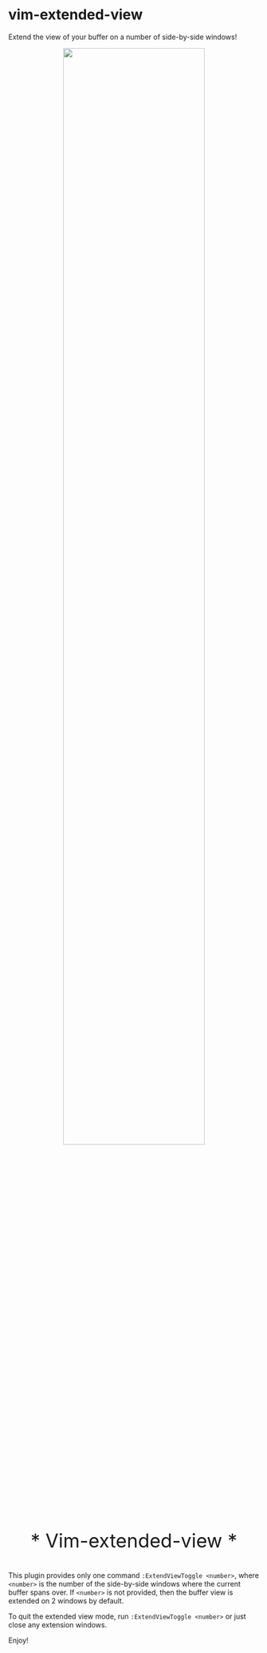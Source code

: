 # vim-extended-view

Extend the view of your buffer on a number of side-by-side windows!

<p align="center">
<img src="/ExtendedView.mp4" width="75%" height="75%">
</p>

<p align="center" style="font-size:38;">
* Vim-extended-view *
</p>

This plugin provides only one command `:ExtendViewToggle <number>`, where
`<number>` is the number of the side-by-side windows where the current buffer
spans over. If `<number>` is not provided, then the buffer view is extended on
2 windows by default.

To quit the extended view mode, run `:ExtendViewToggle <number>` or just close
any extension windows.

Enjoy!
